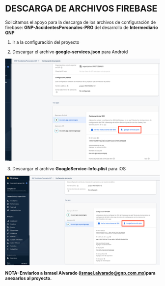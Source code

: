 # **DESCARGA DE ARCHIVOS FIREBASE**

Solicitamos el apoyo para la descarga de los archivos de configuración
de firebase: **GNP-AccidentesPersonales-PRO** del desarrollo de
**Intermediario GNP**

1. Ir a la configuración del proyecto

2. Descargar el archivo **google-services.json** para Android

![](imagenes/descarga_json.png)

3. Descargar el archivo **GoogleService-Info.plist** para iOS

![](imagenes/descarga_plist.png)

**NOTA: Enviarlos a Ismael Alvarado (ismael.alvarado@gnp.com.mx)para anexarlos al proyecto.**